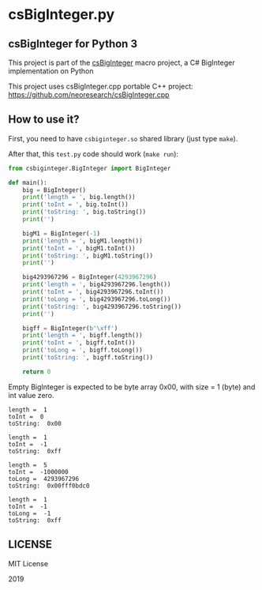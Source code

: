 # csBigInteger.py

## csBigInteger for Python 3

This project is part of the [csBigInteger](https://github.com/neoresearch/csBigInteger) macro project, a C# BigInteger implementation on Python 

This project uses csBigInteger.cpp portable C++ project: https://github.com/neoresearch/csBigInteger.cpp

## How to use it?

First, you need to have `csbiginteger.so` shared library (just type `make`).

After that, this `test.py` code should work (`make run`):

```py
from csbiginteger.BigInteger import BigInteger

def main():
    big = BigInteger()
    print('length = ', big.length())
    print('toInt = ', big.toInt())
    print('toString: ', big.toString())
    print('')

    bigM1 = BigInteger(-1)
    print('length = ', bigM1.length())
    print('toInt = ', bigM1.toInt())
    print('toString: ', bigM1.toString())
    print('')

    big4293967296 = BigInteger(4293967296)
    print('length = ', big4293967296.length())
    print('toInt = ', big4293967296.toInt())
    print('toLong = ', big4293967296.toLong())
    print('toString: ', big4293967296.toString())
    print('')

    bigff = BigInteger(b'\xff')
    print('length = ', bigff.length())
    print('toInt = ', bigff.toInt())
    print('toLong = ', bigff.toLong())
    print('toString: ', bigff.toString())

    return 0
```

Empty BigInteger is expected to be byte array 0x00, with size = 1 (byte) and int value zero.

```
length =  1
toInt =  0
toString:  0x00

length =  1
toInt =  -1
toString:  0xff

length =  5
toInt =  -1000000
toLong =  4293967296
toString:  0x00fff0bdc0

length =  1
toInt =  -1
toLong =  -1
toString:  0xff
```

## LICENSE

MIT License

2019